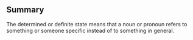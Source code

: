 ## Summary
The determined or definite state means that a noun or pronoun refers to something or someone specific instead of to something in general.